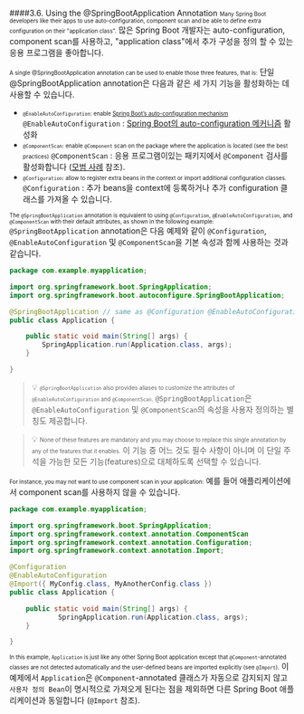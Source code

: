 ####3.6. Using the @SpringBootApplication Annotation
<small><small>Many Spring Boot developers like their apps to use auto-configuration, component scan and be able to define extra configuration on their "application class".</small></small>
많은 Spring Boot 개발자는 auto-configuration, component scan를 사용하고, "application class"에서 추가 구성을 정의 할 수 있는 응용 프로그램을 좋아합니다.

<small><small>A single @SpringBootApplication annotation can be used to enable those three features, that is:</small></small>
단일 @SpringBootApplication annotation은 다음과 같은 세 가지 기능을 활성화하는 데 사용할 수 있습니다.

* <small><small>`@EnableAutoConfiguration`: enable [Spring Boot’s auto-configuration mechanism](https://docs.spring.io/spring-boot/docs/current/reference/htmlsingle/#using-boot-auto-configuration)</small></small>
`@EnableAutoConfiguration` : [Spring Boot의 auto-configuration 메커니즘](https://docs.spring.io/spring-boot/docs/current/reference/htmlsingle/#using-boot-auto-configuration) 활성화
* <small><small>`@ComponentScan`: enable `@Component` scan on the package where the application is located (see the best practices)</small></small>
`@ComponentScan` : 응용 프로그램이있는 패키지에서 `@Component` 검사를 활성화합니다 ([모범 사례](https://docs.spring.io/spring-boot/docs/current/reference/html/using-boot-structuring-your-code.html) 참조).
* <small><small>`@Configuration`: allow to register extra beans in the context or import additional configuration classes.</small></small>
`@Configuration` : 추가 beans을 context에 등록하거나 추가 configuration 클래스를 가져올 수 있습니다.

<small><small>The `@SpringBootApplication` annotation is equivalent to using `@Configuration`, `@EnableAutoConfiguration`, and `@ComponentScan` with their default attributes, as shown in the following example:</small></small>
`@SpringBootApplication` annotation은 다음 예제와 같이 `@Configuration`, `@EnableAutoConfiguration` 및 `@ComponentScan`을 기본 속성과 함께 사용하는 것과 같습니다.
```java
package com.example.myapplication;

import org.springframework.boot.SpringApplication;
import org.springframework.boot.autoconfigure.SpringBootApplication;

@SpringBootApplication // same as @Configuration @EnableAutoConfiguration @ComponentScan
public class Application {

	public static void main(String[] args) {
		SpringApplication.run(Application.class, args);
	}

}
```
>:bulb:
<small><small>`@SpringBootApplication` also provides aliases to customize the attributes of `@EnableAutoConfiguration` and `@ComponentScan`.</small></small>
`@SpringBootApplication`은 `@EnableAutoConfiguration` 및 `@ComponentScan`의 속성을 사용자 정의하는 별칭도 제공합니다.

>:bulb:
<small><small>None of these features are mandatory and you may choose to replace this single annotation by any of the features that it enables.</small></small>
이 기능 중 어느 것도 필수 사항이 아니며 이 단일 주석을 가능한 모든 기능(features)으로 대체하도록 선택할 수 있습니다.

<small><small>For instance, you may not want to use component scan in your application:</small></small>
예를 들어 애플리케이션에서 component scan를 사용하지 않을 수 있습니다.
```java
package com.example.myapplication;

import org.springframework.boot.SpringApplication;
import org.springframework.context.annotation.ComponentScan
import org.springframework.context.annotation.Configuration;
import org.springframework.context.annotation.Import;

@Configuration
@EnableAutoConfiguration
@Import({ MyConfig.class, MyAnotherConfig.class })
public class Application {

	public static void main(String[] args) {
			SpringApplication.run(Application.class, args);
	}

}
```
<small><small>In this example, `Application` is just like any other Spring Boot application except that `@Component`-annotated classes are not detected automatically and the user-defined beans are imported explicitly (see `@Import`).</small></small>
이 예제에서 `Application`은 `@Component`-annotated 클래스가 자동으로 감지되지 않고 `사용자 정의 Bean`이 명시적으로 가져오게 된다는 점을 제외하면 다른 Spring Boot 애플리케이션과 동일합니다 (`@Import` 참조).